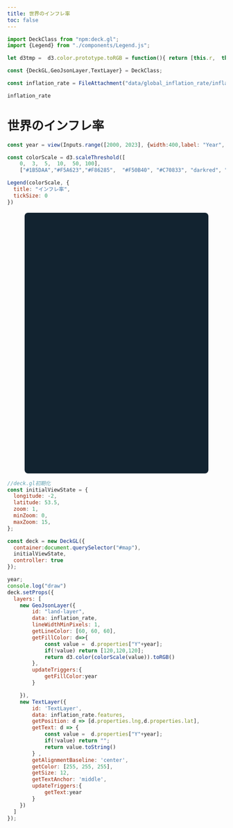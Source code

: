 ```yaml
---
title: 世界のインフレ率
toc: false
---
```


```js
import DeckClass from "npm:deck.gl";
import {Legend} from "./components/Legend.js";
```


```js
let d3tmp =  d3.color.prototype.toRGB = function(){ return [this.r,  this.g, this.b] }
```

```js
const {DeckGL,GeoJsonLayer,TextLayer} = DeckClass;
```

```js
const inflation_rate = FileAttachment("data/global_inflation_rate/inflation-s.json").json();
```

```js
inflation_rate
```

# 世界のインフレ率

```js
const year = view(Inputs.range([2000, 2023], {width:400,label: "Year", step: 1, value:2023}));
```

```js
const colorScale = d3.scaleThreshold([
    0,  3,  5,  10,  50, 100],
    ["#1B5DAA","#F5A623","#F86285",  "#F50B40", "#C70833", "darkred", "#220000" ]  )
```

```js
Legend(colorScale, {
  title: "インフレ率",
  tickSize: 0
})
```


<figure style="max-width: none; position: relative;">
  <div id="map" style="border-radius: 8px; overflow: hidden; background: rgb(18, 35, 48); height: 600px; margin: 1rem 0; "></div>
</figure>




```js
//deck.gl初期化
const initialViewState = {
  longitude: -2,
  latitude: 53.5,
  zoom: 1,
  minZoom: 0,
  maxZoom: 15,
};
```

```js
const deck = new DeckGL({
  container:document.querySelector("#map"),
  initialViewState,
  controller: true
});
```



```js
year;
console.log("draw")
deck.setProps({
  layers: [
    new GeoJsonLayer({
        id: "land-layer",
        data: inflation_rate,
        lineWidthMinPixels: 1,
        getLineColor: [60, 60, 60],
        getFillColor: d=>{
            const value =  d.properties["Y"+year];
            if(!value) return [120,120,120];
            return d3.color(colorScale(value)).toRGB()
        },
        updateTriggers:{
            getFillColor:year
        }

    }),
    new TextLayer({
        id: 'TextLayer',
        data: inflation_rate.features,
        getPosition: d => [d.properties.lng,d.properties.lat],
        getText: d => {
            const value =  d.properties["Y"+year];
            if(!value) return "";
            return value.toString()
        } ,
        getAlignmentBaseline: 'center',
        getColor: [255, 255, 255],
        getSize: 12,
        getTextAnchor: 'middle',
        updateTriggers:{
            getText:year
        }
    })
  ]
});

 ```



